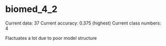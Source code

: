 # biomed_4_2

Current data: 37
Current accuracy: 0.375 (highest)
Current class numbers: 4

Flactuates a lot due to poor model structure
